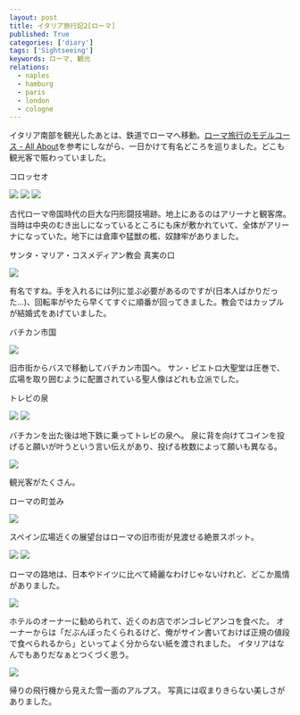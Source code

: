 ```yaml
---
layout: post
title: イタリア旅行記2[ローマ]
published: True
categories: ['diary']
tags: ['Sightseeing']
keywords: ローマ, 観光
relations:
  - naples
  - hamburg
  - paris
  - london
  - cologne
---
```


イタリア南部を観光したあとは、鉄道でローマへ移動。[ローマ旅行のモデルコース - All About](http://allabout.co.jp/gm/gc/7407/)を参考にしながら、一日かけて有名どころを巡りました。どこも観光客で賑わっていました。

<p class="injection-center">コロッセオ</p>

<img src="https://dl.dropboxusercontent.com/u/12208857/img/roma01.jpg" class="image-on-frame">

<img src="https://dl.dropboxusercontent.com/u/12208857/img/roma02.jpg" class="image-on-frame">

<img src="https://dl.dropboxusercontent.com/u/12208857/img/roma03.jpg" class="image-on-frame">

古代ローマ帝国時代の巨大な円形闘技場跡。地上にあるのはアリーナと観客席。当時は中央のむき出しになっているところにも床が敷かれていて、全体がアリーナになっていた。地下には倉庫や猛獣の檻、奴隷牢がありました。

<p class="injection-center">サンタ・マリア・コスメディアン教会 真実の口</p>

<img src="https://dl.dropboxusercontent.com/u/12208857/img/roma11.jpg" class="image-on-frame">

有名ですね。手を入れるには列に並ぶ必要があるのですが(日本人ばかりだった...)、回転率がやたら早くてすぐに順番が回ってきました。教会ではカップルが結婚式をあげていました。

<p class="injection-center">バチカン市国</p>

<img src="https://dl.dropboxusercontent.com/u/12208857/img/roma31.jpg" class="image-on-frame">

旧市街からバスで移動してバチカン市国へ。
サン・ピエトロ大聖堂は圧巻で、広場を取り囲むように配置されている聖人像はどれも立派でした。

<p class="injection-center">トレビの泉</p>

<img src="https://dl.dropboxusercontent.com/u/12208857/img/roma21.jpg" class="image-on-frame">

<img src="https://dl.dropboxusercontent.com/u/12208857/img/roma22.jpg" class="image-on-frame">

バチカンを出た後は地下鉄に乗ってトレビの泉へ。
泉に背を向けてコインを投げると願いが叶うという言い伝えがあり、投げる枚数によって願いも異なる。

<img src="https://dl.dropboxusercontent.com/u/12208857/img/roma23.jpg" class="image-on-frame">

観光客がたくさん。

<p class="injection-center">ローマの町並み</p>

<img src="https://dl.dropboxusercontent.com/u/12208857/img/roma41.jpg" class="image-on-frame">

スペイン広場近くの展望台はローマの旧市街が見渡せる絶景スポット。

<img src="https://dl.dropboxusercontent.com/u/12208857/img/roma42.jpg" class="image-on-frame">

<img src="https://dl.dropboxusercontent.com/u/12208857/img/roma43.jpg" class="image-on-frame">

ローマの路地は、日本やドイツに比べて綺麗なわけじゃないけれど、どこか風情がありました。

<img src="https://dl.dropboxusercontent.com/u/12208857/img/roma44.jpg" class="image-on-frame">

ホテルのオーナーに勧められて、近くのお店でボンゴレビアンコを食べた。
オーナーからは「だぶんぼったくられるけど、俺がサイン書いておけば正規の値段で食べられるから」といってよく分からない紙を渡されました。
イタリアはなんでもありだなぁとつくづく思う。

<img src="https://dl.dropboxusercontent.com/u/12208857/img/roma51.jpg" class="image-on-frame">

帰りの飛行機から見えた雪一面のアルプス。
写真には収まりきらない美しさがありました。
